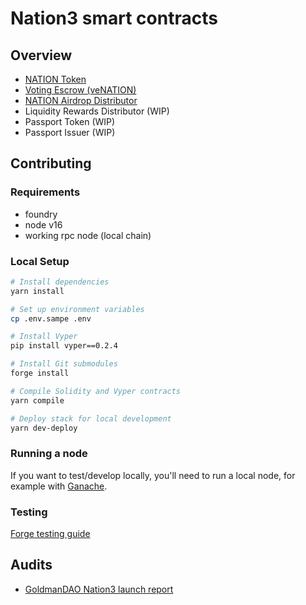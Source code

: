 # Nation3 smart contracts

## Overview

- [NATION Token](./src/tokens/NATION.sol)
- [Voting Escrow (veNATION)](./src/governance/VotingEscrow.vy)
- [NATION Airdrop Distributor](./src/distributors/MerkleDistributor.sol)
- Liquidity Rewards Distributor (WIP)
- Passport Token (WIP)
- Passport Issuer (WIP)

## Contributing

### Requirements

- foundry
- node v16
- working rpc node (local chain)

### Local Setup

```zsh
# Install dependencies
yarn install

# Set up environment variables
cp .env.sampe .env

# Install Vyper
pip install vyper==0.2.4

# Install Git submodules
forge install

# Compile Solidity and Vyper contracts
yarn compile

# Deploy stack for local development
yarn dev-deploy
```

### Running a node

If you want to test/develop locally, you'll need to run a local node, for example with [Ganache](https://trufflesuite.com/ganache/).

### Testing

[Forge testing guide](https://book.getfoundry.sh/forge/tests.html)

## Audits

- [GoldmanDAO Nation3 launch report](https://prong-distance-e49.notion.site/Nation3-Launch-Report-59990449a8ef4814985f44eadb1c75a1)

